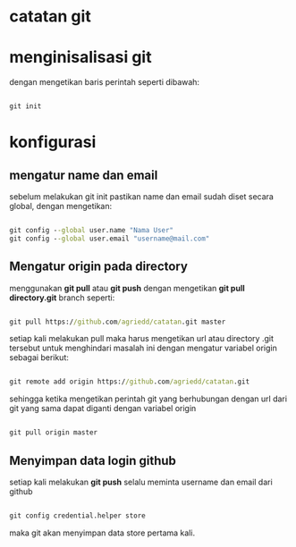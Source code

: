 # catatan git

# menginisalisasi git

dengan mengetikan baris perintah seperti dibawah:

```cmd

git init

```

# konfigurasi

## mengatur name dan email

sebelum melakukan git init pastikan name dan email sudah diset secara global, dengan mengetikan:

```cmd

git config --global user.name "Nama User"
git config --global user.email "username@mail.com"

```

## Mengatur origin pada directory

menggunakan __git pull__ atau __git push__ dengan mengetikan __git pull directory.git__ branch seperti:

```cmd

git pull https://github.com/agriedd/catatan.git master

```

setiap kali melakukan pull maka harus mengetikan url atau directory .git tersebut
untuk menghindari masalah ini dengan mengatur variabel origin sebagai berikut:

```cmd

git remote add origin https://github.com/agriedd/catatan.git

```

sehingga ketika mengetikan perintah git yang berhubungan dengan url dari git yang sama dapat diganti dengan
variabel origin

```cmd

git pull origin master

```

## Menyimpan data login github

setiap kali melakukan __git push__ selalu meminta username dan email dari github

```cmd

git config credential.helper store

```

maka git akan menyimpan data store pertama kali.